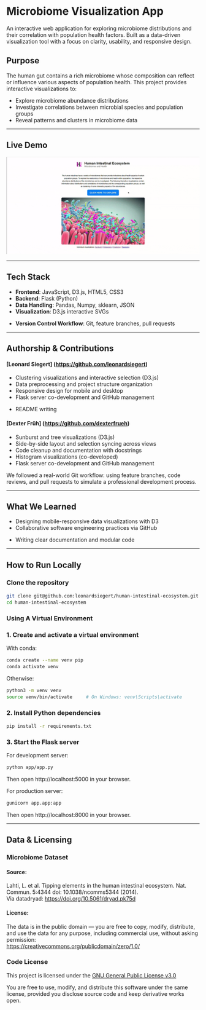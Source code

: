 # Microbiome Visualization App

An interactive web application for exploring microbiome distributions and their correlation with population health factors. Built as a data-driven visualization tool with a focus on clarity, usability, and responsive design.

## Purpose

The human gut contains a rich microbiome whose composition can reflect or influence various aspects of population health. This project provides interactive visualizations to:

- Explore microbiome abundance distributions
- Investigate correlations between microbial species and population groups
- Reveal patterns and clusters in microbiome data

---

## Live Demo
<!-- 
**[Try it live on Render](https://your-render-app-url.com)** -->

**![Watch the demo video](demo.gif)**

---

## Tech Stack

- **Frontend**: JavaScript, D3.js, HTML5, CSS3
- **Backend**: Flask (Python)
- **Data Handling**: Pandas, Numpy, sklearn, JSON
- **Visualization**: D3.js interactive SVGs
<!-- - **Deployment**: Render
- **Containerization**: Docker
- **CI/CD**: GitHub Actions -->
- **Version Control Workflow**: Git, feature branches, pull requests

---

## Authorship & Contributions

#### [Leonard Siegert] (https://github.com/leonardsiegert)
- Clustering visualizations and interactive selection (D3.js)
- Data preprocessing and project structure organization
- Responsive design for mobile and desktop
- Flask server co-development and GitHub management
<!-- - Planned Dockerization and CI/CD setup -->
- README writing

#### [Dexter Früh] (https://github.com/dexterfrueh)
- Sunburst and tree visualizations (D3.js)
- Side-by-side layout and selection syncing across views
- Code cleanup and documentation with docstrings
- Histogram visualizations (co-developed)
- Flask server co-development and GitHub management

We followed a real-world Git workflow: using feature branches, code reviews, and pull requests to simulate a professional development process.

---

## What We Learned

- Designing mobile-responsive data visualizations with D3
- Collaborative software engineering practices via GitHub
<!-- - Building production-ready Flask apps with Docker
- Deploying containerized apps on cloud platforms like Render
- Managing CI/CD workflows with GitHub Actions -->
- Writing clear documentation and modular code

---

## How to Run Locally

### Clone the repository

```bash
git clone git@github.com:leonardsiegert/human-intestinal-ecosystem.git
cd human-intestinal-ecosystem
```

<!-- ### Build And Run Using Docker

```bash
docker build -t microbiome-app .
docker run -p 5000:5000 microbiome-app
``` -->

### Using A Virtual Environment

### 1. Create and activate a virtual environment
With conda:

```bash
conda create --name venv pip
conda activate venv
```
Otherwise:
```bash
python3 -m venv venv
source venv/bin/activate     # On Windows: venv\Scripts\activate
```

### 2. Install Python dependencies

```bash
pip install -r requirements.txt
```

### 3. Start the Flask server

For development server:

```bash
python app/app.py
```

Then open http://localhost:5000 in your browser.

For production server:

```bash
gunicorn app.app:app
```
Then open http://localhost:8000 in your browser.

---
## Data & Licensing
### Microbiome Dataset

#### Source:
Lahti, L. et al. Tipping elements in the human intestinal ecosystem. Nat. Commun. 5:4344 doi: 10.1038/ncomms5344 (2014).\
Via datadryad: https://doi.org/10.5061/dryad.pk75d

#### License:
The data is in the public domain — you are free to copy, modify, distribute, and use the data for any purpose, including commercial use, without asking permission: \
https://creativecommons.org/publicdomain/zero/1.0/

### Code License

This project is licensed under the [GNU General Public License v3.0](./LICENSE)

You are free to use, modify, and distribute this software under the same license, provided you disclose source code and keep derivative works open.

<!-- ## Future Work

- Add filtering by species or metadata (e.g. age, diet)

- Include time-series microbiome data (longitudinal tracking)

- Improve accessibility and mobile usability

- Add user-upload feature for custom datasets -->